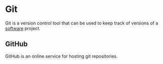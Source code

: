 # Git

Git is a version control tool that can be used to keep track of versions of a [software](/wiki/Software) project.

## GitHub

GitHub is an online service for hosting git repositories.